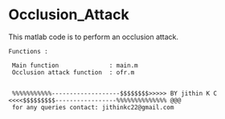 # Occlusion_Attack
This matlab code is to perform an occlusion attack.

    Functions :

     Main function              : main.m
     Occlusion attack function  : ofr.m
     
     
     %%%%%%%%%%%-------------------$$$$$$$$>>>>> BY jithin K C <<<<$$$$$$$$$-----------------%%%%%%%%%%%%%% @@@ 
     for any queries contact: jithinkc22@gmail.com
